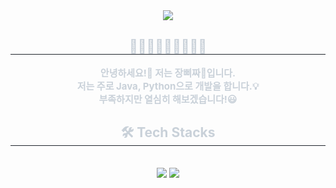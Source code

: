 <div align= "center">
    <img src="https://capsule-render.vercel.app/api?type=waving&color=0:cb7dff,100:9900ff&height=180&text=pizzzzzzzzzza%20🍕🍕🍕&animation=blink&fontColor=ffffff&fontSize=70" />
    </div>
    <div align= "center"> 
    <h2 style="border-bottom: 1px solid #21262d; color: #c9d1d9;"> 🍤🍥🍫🥧🍰🍘🍛🍱🍿 </h2>  
    <div style="font-weight: 700; font-size: 15px; text-align: center; color: #c9d1d9;"> 안녕하세요!🌟 저는 장삐짜🍕입니다.<br/></li>저는 주로 Java, Python으로 개발을 합니다.💡<br/></li>부족하지만 열심히 해보겠습니다!😃 </div> 
    </div>
    <div align= "center">
    <h2 style="border-bottom: 1px solid #21262d; color: #c9d1d9;"> 🛠️ Tech Stacks </h2> <br> 
    <div style="margin: 0 auto; text-align: center;" align= "center"> <img src="https://img.shields.io/badge/Python-3776AB?style=plastic&logo=Python&logoColor=white">
          <img src="https://img.shields.io/badge/Linux-FCC624?style=plastic&logo=Linux&logoColor=white">
          </div>
    </div>
    
